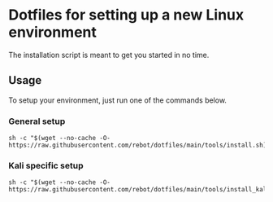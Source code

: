 # Dotfiles for setting up a new Linux environment
The installation script is meant to get you started in no time.
## Usage
To setup your environment, just run one of the commands below.
### General setup
```shell
sh -c "$(wget --no-cache -O- https://raw.githubusercontent.com/rebot/dotfiles/main/tools/install.sh)"
```
### Kali specific setup
```shell
sh -c "$(wget --no-cache -O- https://raw.githubusercontent.com/rebot/dotfiles/main/tools/install_kali.sh)"
```
